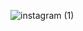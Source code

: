 ![instagram (1)](https://github.com/sandhya235/Website/assets/139734867/1e79eb3d-175c-4b50-82f9-9156ed31ca7d)
